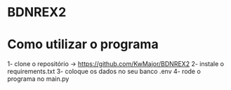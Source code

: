 # BDNREX2

<h1>Como utilizar o programa</h1>

1- clone o repositório -> https://github.com/KwMajor/BDNREX2
2- instale o requirements.txt
3- coloque os dados no seu banco .env
4- rode o programa no main.py